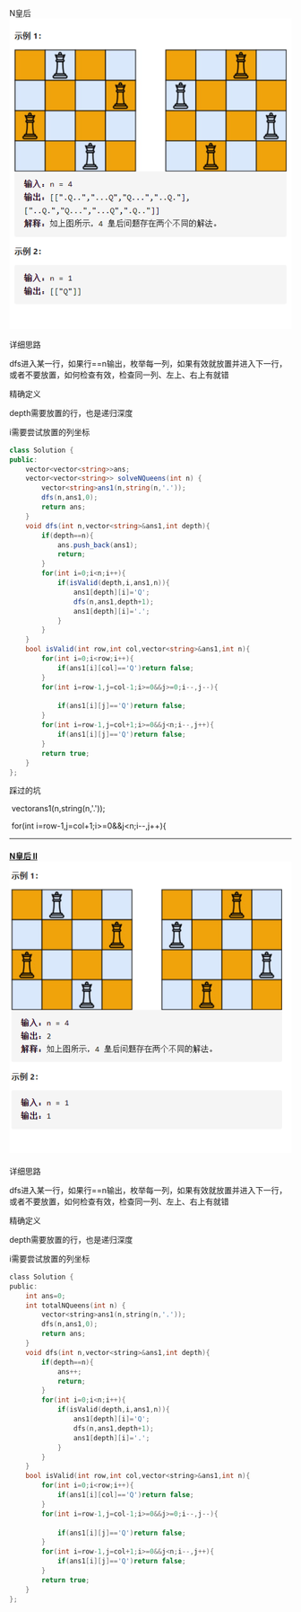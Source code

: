 N皇后![img](image/1627463846718.png)

详细思路

dfs进入某一行，如果行==n输出，枚举每一列，如果有效就放置并进入下一行，或者不要放置，如何检查有效，检查同一列、左上、右上有就错

精确定义

depth需要放置的行，也是递归深度

i需要尝试放置的列坐标

```c#
class Solution {
public:
    vector<vector<string>>ans;
    vector<vector<string>> solveNQueens(int n) {
        vector<string>ans1(n,string(n,'.'));
        dfs(n,ans1,0);
        return ans;
    }
    void dfs(int n,vector<string>&ans1,int depth){
        if(depth==n){
            ans.push_back(ans1);
            return;
        }
        for(int i=0;i<n;i++){
            if(isValid(depth,i,ans1,n)){
                ans1[depth][i]='Q';
                dfs(n,ans1,depth+1);
                ans1[depth][i]='.';
            }
        }
    }
    bool isValid(int row,int col,vector<string>&ans1,int n){
        for(int i=0;i<row;i++){
            if(ans1[i][col]=='Q')return false;
        }
        for(int i=row-1,j=col-1;i>=0&&j>=0;i--,j--){
            
            if(ans1[i][j]=='Q')return false;
        }
        for(int i=row-1,j=col+1;i>=0&&j<n;i--,j++){
            if(ans1[i][j]=='Q')return false;
        }
        return true;
    }
};
```


踩过的坑

​    vector<string>ans1(n,string(n,'.'));

​    for(int i=row-1,j=col+1;i>=0&&j<n;i--,j++){

------

#### [N皇后 II![img](image/1627465538111.png)](https://leetcode-cn.com/problems/n-queens-ii/)

详细思路

dfs进入某一行，如果行==n输出，枚举每一列，如果有效就放置并进入下一行，或者不要放置，如何检查有效，检查同一列、左上、右上有就错

 

精确定义

depth需要放置的行，也是递归深度

i需要尝试放置的列坐标

```c
class Solution {
public:
    int ans=0;
    int totalNQueens(int n) {
        vector<string>ans1(n,string(n,'.'));
        dfs(n,ans1,0);
        return ans;
    }
    void dfs(int n,vector<string>&ans1,int depth){
        if(depth==n){
            ans++;
            return;
        }
        for(int i=0;i<n;i++){
            if(isValid(depth,i,ans1,n)){
                ans1[depth][i]='Q';
                dfs(n,ans1,depth+1);
                ans1[depth][i]='.';
            }
        }
    }
    bool isValid(int row,int col,vector<string>&ans1,int n){
        for(int i=0;i<row;i++){
            if(ans1[i][col]=='Q')return false;
        }
        for(int i=row-1,j=col-1;i>=0&&j>=0;i--,j--){
            
            if(ans1[i][j]=='Q')return false;
        }
        for(int i=row-1,j=col+1;i>=0&&j<n;i--,j++){
            if(ans1[i][j]=='Q')return false;
        }
        return true;
    }
};
```



